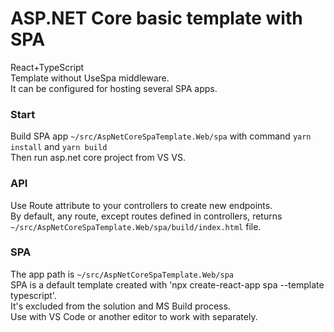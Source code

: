 # ASP.NET Core basic template with SPA
React+TypeScript  
Template without UseSpa middleware.  
It can be configured for hosting several SPA apps.

### Start
Build SPA app `~/src/AspNetCoreSpaTemplate.Web/spa` with command `yarn install` and `yarn build`  
Then run asp.net core project from VS VS.

### API
Use Route attribute to your controllers to create new endpoints.  
By default, any route, except routes defined in controllers, returns `~/src/AspNetCoreSpaTemplate.Web/spa/build/index.html` file.

### SPA
The app path is `~/src/AspNetCoreSpaTemplate.Web/spa`  
SPA is a default template created with 'npx create-react-app spa --template typescript'.  
It's excluded from the solution and MS Build process.  
Use with VS Code or another editor to work with separately.
